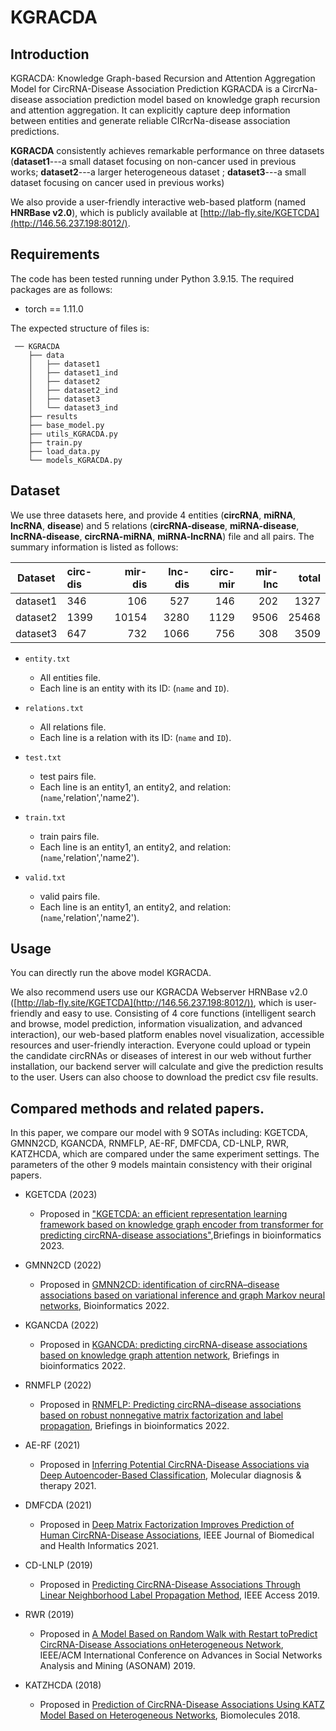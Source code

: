 # KGRACDA

## Introduction
KGRACDA:  Knowledge Graph-based Recursion and Attention Aggregation Model for CircRNA-Disease Association Prediction   KGRACDA is a CircrNa-disease association prediction model based on knowledge graph recursion and attention aggregation. It can explicitly capture deep information between entities and generate reliable CIRcrNa-disease association predictions. 

**KGRACDA** consistently achieves remarkable performance on three datasets (**dataset1**---a small dataset focusing on non-cancer used in previous works; **dataset2**---a larger heterogeneous dataset ; **dataset3**---a small dataset focusing on cancer used in previous works)

We also provide a user-friendly interactive web-based platform (named **HNRBase v2.0**), which is publicly available at [http://lab-fly.site/KGETCDA](http://146.56.237.198:8012/).

## Requirements

The code has been tested running under Python 3.9.15. The required packages are as follows:

  * torch == 1.11.0

The expected structure of files is:

```
 ── KGRACDA
    ├── data
    │   ├── dataset1
    │   ├── dataset1_ind
    │   ├── dataset2
    │   ├── dataset2_ind
    │   ├── dataset3
    │   └── dataset3_ind
    ├── results
    ├── base_model.py     
    ├── utils_KGRACDA.py
    ├── train.py
    ├── load_data.py
    └── models_KGRACDA.py
```

## Dataset
We use three datasets here, and provide 4 entities (**circRNA**, **miRNA**, **lncRNA**, **disease**) and 5 relations (**circRNA-disease**, **miRNA-disease**, **lncRNA-disease**, **circRNA-miRNA**, **miRNA-lncRNA**) file and all pairs. The summary information is listed as follows:

| Dataset | circ-dis | mir-dis | lnc-dis | circ-mir | mir-lnc | total |
|:---:|:---|---:|---:|---:|---:|---:|
|dataset1| 346 | 106 | 527 | 146 | 202 | 1327 |
|dataset2| 1399 | 10154 | 3280 | 1129 | 9506 | 25468 |
|dataset3| 647 | 732 | 1066 | 756 | 308 | 3509 |

* `entity.txt`
  * All entities file.
  * Each line is an entity with its ID: (`name` and `ID`).

* `relations.txt`
  * All relations file.
  * Each line is a relation with its ID: (`name` and `ID`).

* `test.txt`
  * test pairs file.
  * Each line is an entity1, an entity2, and relation: (`name`,'relation','name2').

* `train.txt`
  * train pairs file.
  * Each line is an entity1, an entity2, and relation: (`name`,'relation','name2').

* `valid.txt`
  * valid pairs file.
  * Each line is an entity1, an entity2, and relation: (`name`,'relation','name2').


## Usage
You can directly run the above model KGRACDA. 

We also recommend users use our KGRACDA Webserver HRNBase v2.0 ([http://lab-fly.site/KGETCDA](http://146.56.237.198:8012/)), which is user-friendly and easy to use. Consisting of 4 core functions (intelligent search and browse, model prediction, information visualization, and advanced interaction), our web-based platform enables novel visualization, accessible resources and user-friendly interaction. Everyone could upload or typein the candidate circRNAs or diseases of interest in our web without further installation, our backend server will calculate and give the prediction results to the user. Users can also choose to download the predict csv file results.

## Compared methods and related papers.
In this paper, we compare our model with 9 SOTAs including: KGETCDA, GMNN2CD, KGANCDA, RNMFLP, AE-RF, DMFCDA, CD-LNLP, RWR, KATZHCDA, which are compared under the same experiment settings. The parameters of the other 9 models maintain consistency with their original papers.

* KGETCDA (2023)
    * Proposed in ["KGETCDA: an efficient representation learning framework based on knowledge graph encoder from transformer for predicting circRNA-disease associations"](https://academic.oup.com/bib/advance-article-abstract/doi/10.1093/bib/bbad292/7242591?utm_source=advanceaccess&utm_campaign=bib&utm_medium=email&login=false),Briefings in bioinformatics 2023.


* GMNN2CD (2022)
    * Proposed in [GMNN2CD: identification of circRNA–disease associations based on variational inference and graph Markov neural networks](https://academic.oup.com/bioinformatics/article/38/8/2246/6528308), Bioinformatics 2022.

* KGANCDA (2022)
    * Proposed in [KGANCDA: predicting circRNA-disease associations based on knowledge graph attention network](https://academic.oup.com/bib/article-abstract/23/1/bbab494/6447436?redirectedFrom=fulltext&login=false), Briefings in bioinformatics 2022.

* RNMFLP (2022)
    * Proposed in [RNMFLP: Predicting circRNA–disease associations based on robust nonnegative matrix factorization and label propagation](https://academic.oup.com/bib/article-abstract/23/5/bbac155/6582881?redirectedFrom=fulltext&login=false), Briefings in bioinformatics 2022.

* AE-RF (2021)
    * Proposed in [Inferring Potential CircRNA-Disease Associations via Deep Autoencoder-Based Classification](https://link.springer.com/article/10.1007/s40291-020-00499-y), Molecular diagnosis & therapy 2021.

* DMFCDA (2021)
    * Proposed in [Deep Matrix Factorization Improves Prediction of Human CircRNA-Disease Associations](https://ieeexplore.ieee.org/document/9107417), IEEE Journal of Biomedical and Health Informatics 2021.

* CD-LNLP (2019)
    * Proposed in [Predicting CircRNA-Disease Associations Through Linear Neighborhood Label Propagation Method](https://ieeexplore.ieee.org/document/8731942), IEEE Access 2019.

* RWR (2019)
    * Proposed in [A Model Based on Random Walk with Restart toPredict CircRNA-Disease Associations onHeterogeneous Network](https://ieeexplore.ieee.org/abstract/document/9073607), IEEE/ACM International Conference on Advances in Social Networks Analysis and Mining (ASONAM) 2019.

* KATZHCDA (2018)
    * Proposed in [Prediction of CircRNA-Disease Associations Using KATZ Model Based on Heterogeneous Networks](https://www.mdpi.com/2218-273X/12/7/932), Biomolecules 2018.
